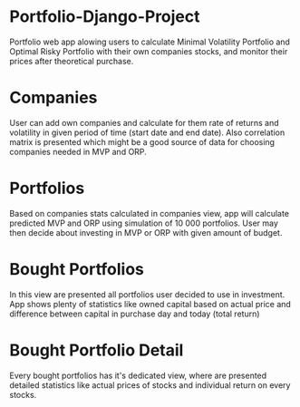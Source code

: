 # Portfolio-Django-Project
Portfolio web app alowing users to calculate Minimal Volatility Portfolio and Optimal Risky Portfolio with their own companies stocks, and monitor their prices after theoretical purchase.


# Companies
User can add own companies and calculate for them rate of returns and volatility in given period of time (start date and end date). Also correlation matrix is presented which might be a good source of data for choosing companies needed in MVP and ORP.

# Portfolios
Based on companies stats calculated in companies view, app will calculate predicted MVP and ORP using simulation of 10 000 portfolios. User may then decide about investing in MVP or ORP with given amount of budget.

# Bought Portfolios
In this view are presented all portfolios user decided to use in investment. App shows plenty of statistics like owned capital based on actual price and difference between capital in purchase day and today (total return)

# Bought Portfolio Detail
Every bought portfolios has it's dedicated view, where are presented detailed statistics like actual prices of stocks and individual return on every stocks. 
